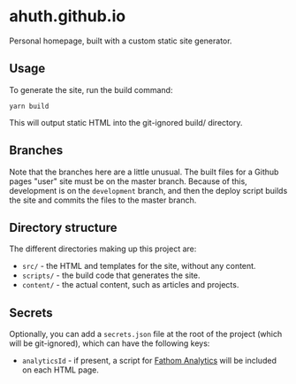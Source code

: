 # ahuth.github.io

Personal homepage, built with a custom static site generator.

## Usage

To generate the site, run the build command:

```
yarn build
```

This will output static HTML into the git-ignored build/ directory.

## Branches

Note that the branches here are a little unusual. The built files for a Github pages "user" site must be on the master branch. Because of this, development is on the `development` branch, and then the deploy script builds the site and commits the files to the master branch.

## Directory structure

The different directories making up this project are:

- `src/` - the HTML and templates for the site, without any content.
- `scripts/` - the build code that generates the site.
- `content/` - the actual content, such as articles and projects.

## Secrets

Optionally, you can add a `secrets.json` file at the root of the project (which will be git-ignored), which can have the following keys:

- `analyticsId` - if present, a script for [Fathom Analytics](https://usefathom.com/) will be included on each HTML page.

